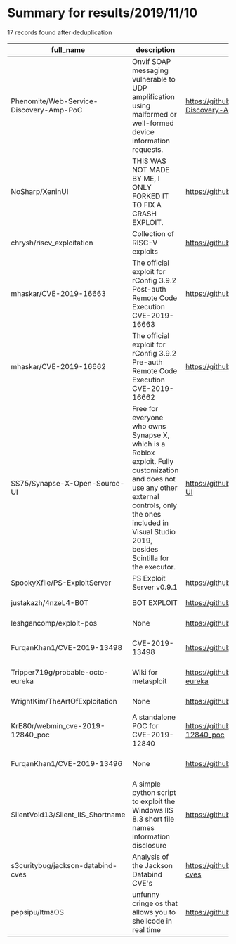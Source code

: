 
# Summary for results/2019/11/10
    
17 records found after deduplication

| full_name | description | html_url | matched_list | matched_count | pushed_at | size | stargazers_count | language | forks_count | vul_ids |
|-----------------------------------------|----------------------------------------------------------------------------------------------------------------------------------------------------------------------------------------------------------------------|------------------------------------------------------------|-----------------------------------------------|-----------------|---------------------------|--------|--------------------|------------|---------------|--------------------|
| Phenomite/Web-Service-Discovery-Amp-PoC | Onvif SOAP messaging vulnerable to UDP amplification using malformed or well-formed <tds> device information requests. | https://github.com/Phenomite/Web-Service-Discovery-Amp-PoC | ['vulnerability poc'] | 1 | 2019-11-10 02:30:04+00:00 | 51 | 3 | C | 3 | [] |
| NoSharp/XeninUI | THIS WAS NOT MADE BY ME, I ONLY FORKED IT TO FIX A CRASH EXPLOIT. | https://github.com/NoSharp/XeninUI | ['exploit'] | 1 | 2019-11-10 13:50:49+00:00 | 9954 | 0 | Lua | 0 | [] |
| chrysh/riscv_exploitation | Collection of RISC-V exploits | https://github.com/chrysh/riscv_exploitation | ['exploit'] | 1 | 2019-11-10 18:59:04+00:00 | 4 | 22 | C | 6 | [] |
| mhaskar/CVE-2019-16663 | The official exploit for rConfig 3.9.2 Post-auth Remote Code Execution CVE-2019-16663 | https://github.com/mhaskar/CVE-2019-16663 | ['cve-2', 'exploit', 'remote code execution'] | 3 | 2019-11-10 18:28:40+00:00 | 2 | 6 | Python | 5 | ['CVE-2019-16663'] |
| mhaskar/CVE-2019-16662 | The official exploit for rConfig 3.9.2 Pre-auth Remote Code Execution CVE-2019-16662 | https://github.com/mhaskar/CVE-2019-16662 | ['cve-2', 'exploit', 'remote code execution'] | 3 | 2019-11-10 18:27:02+00:00 | 1 | 9 | Python | 3 | ['CVE-2019-16662'] |
| SS75/Synapse-X-Open-Source-UI | Free for everyone who owns Synapse X, which is a Roblox exploit. Fully customization and does not use any other external controls, only the ones included in Visual Studio 2019, besides Scintilla for the executor. | https://github.com/SS75/Synapse-X-Open-Source-UI | ['exploit'] | 1 | 2019-11-10 20:30:35+00:00 | 85 | 2 | C# | 5 | [] |
| SpookyXfile/PS-ExploitServer | PS Exploit Server v0.9.1 | https://github.com/SpookyXfile/PS-ExploitServer | ['exploit'] | 1 | 2019-11-10 17:54:58+00:00 | 742 | 0 | Java | 0 | [] |
| justakazh/4nzeL4-B0T | BOT EXPLOIT | https://github.com/justakazh/4nzeL4-B0T | ['exploit'] | 1 | 2019-11-10 14:27:21+00:00 | 195 | 0 | | 1 | [] |
| leshgancomp/exploit-pos | None | https://github.com/leshgancomp/exploit-pos | ['exploit'] | 1 | 2019-11-10 09:18:18+00:00 | 103 | 0 | JavaScript | 0 | [] |
| FurqanKhan1/CVE-2019-13498 | CVE-2019-13498 | https://github.com/FurqanKhan1/CVE-2019-13498 | ['cve-2'] | 1 | 2019-11-10 20:58:40+00:00 | 363 | 8 | | 1 | ['CVE-2019-13498'] |
| Tripper719g/probable-octo-eureka | Wiki for metasploit | https://github.com/Tripper719g/probable-octo-eureka | ['metasploit module OR payload'] | 1 | 2019-11-10 07:12:16+00:00 | 0 | 0 | nan | 0 | [] |
| WrightKim/TheArtOfExploitation | None | https://github.com/WrightKim/TheArtOfExploitation | ['exploit'] | 1 | 2019-11-10 00:50:46+00:00 | 104 | 0 | C | 0 | [] |
| KrE80r/webmin_cve-2019-12840_poc | A standalone POC for CVE-2019-12840 | https://github.com/KrE80r/webmin_cve-2019-12840_poc | ['cve poc', 'cve-2'] | 2 | 2019-11-10 13:26:41+00:00 | 26 | 4 | Python | 1 | ['CVE-2019-12840'] |
| FurqanKhan1/CVE-2019-13496 | None | https://github.com/FurqanKhan1/CVE-2019-13496 | ['cve-2'] | 1 | 2019-11-10 20:59:54+00:00 | 445 | 1 | | 1 | ['CVE-2019-13496'] |
| SilentVoid13/Silent_IIS_Shortname | A simple python script to exploit the Windows IIS 8.3 short file names information disclosure | https://github.com/SilentVoid13/Silent_IIS_Shortname | ['exploit'] | 1 | 2019-11-10 00:08:06+00:00 | 2 | 1 | Python | 0 | [] |
| s3curitybug/jackson-databind-cves | Analysis of the Jackson Databind CVE's | https://github.com/s3curitybug/jackson-databind-cves | ['rce'] | 1 | 2019-11-10 11:27:31+00:00 | 1846 | 0 | Java | 1 | [] |
| pepsipu/ltmaOS | unfunny cringe os that allows you to shellcode in real time | https://github.com/pepsipu/ltmaOS | ['shellcode'] | 1 | 2019-11-10 19:20:34+00:00 | 11 | 7 | Rust | 1 | [] |
